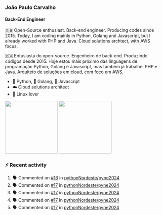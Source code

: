 ### João Paulo Carvalho
#### Back-End Engineer

🇬🇧 Open-Source enthusiast. Back-end engineer. Producing codes since 2015. Today, I am coding mainly in Python, Golang and Javascript, but I already worked with PHP and Java. Cloud solutions archtect, with AWS focus.

🇧🇷 Entusiasta do open-source. Engenheiro de back-end. Produzindo códigos desde 2015. Hoje estou mais próximo das linguagens de programação Python, Golang e Javascript, mas também já trabalhei PHP e Java. Arquiteto de soluções em cloud, com foco em AWS.
 
- 🐍 Python, 🐹 Golang, 🍺 Javascript
- ☁️ Cloud solutions architect
- 🐧 Linux lover

<span>
   <img height="170vw" src="https://github-readme-stats.vercel.app/api?username=jjpaulo2&count_private=true&show_icons=true&theme=dark&&include_all_commits=true"/>
   <img height="170vw" src="https://github-readme-stats-eight-theta.vercel.app/api/top-langs/?username=jjpaulo2&hide=html,css,javascript&layout=compact&langs_count=8&theme=dark"/>
</span>


### ⚡ Recent activity

<!--START_SECTION:activity-->
1. 🗣 Commented on [#16](https://github.com/pythonNordeste/pyne2024/issues/16#issuecomment-1897664657) in [pythonNordeste/pyne2024](https://github.com/pythonNordeste/pyne2024)
2. 🗣 Commented on [#17](https://github.com/pythonNordeste/pyne2024/pull/17#issuecomment-1897660693) in [pythonNordeste/pyne2024](https://github.com/pythonNordeste/pyne2024)
3. 🗣 Commented on [#17](https://github.com/pythonNordeste/pyne2024/pull/17#issuecomment-1897638696) in [pythonNordeste/pyne2024](https://github.com/pythonNordeste/pyne2024)
4. 🗣 Commented on [#17](https://github.com/pythonNordeste/pyne2024/pull/17#issuecomment-1897634867) in [pythonNordeste/pyne2024](https://github.com/pythonNordeste/pyne2024)
5. 🗣 Commented on [#17](https://github.com/pythonNordeste/pyne2024/pull/17#issuecomment-1897570279) in [pythonNordeste/pyne2024](https://github.com/pythonNordeste/pyne2024)
<!--END_SECTION:activity-->

